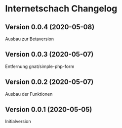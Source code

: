 # Internetschach Changelog

## Version 0.0.4 (2020-05-08)

Ausbau zur Betaversion

## Version 0.0.3 (2020-05-07)

Entfernung gnat/simple-php-form

## Version 0.0.2 (2020-05-07)

Ausbau der Funktionen

## Version 0.0.1 (2020-05-05)

Initialversion
